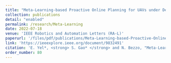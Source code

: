 ```yaml
---
title: "Meta-Learning-based Proactive Online Planning for UAVs under Degraded Conditions"
collection: publications
detail: "enabled"
permalink: /research/Meta-Learning
date: 2022-07-18
venue: 'IEEE Robotics and Automation Letters (RA-L)'
paperurl: '/files/pdf/publications/Meta-Learning-based-Proactive-Online-Planning-for-UAVs-under-Degraded-Conditions.pdf'
link: 'https://ieeexplore.ieee.org/document/9832491'
citation: 'E. Yel*, <strong> S. Gao* </strong> and N. Bezzo, "Meta-Learning-based Proactive Online Planning for UAVs under Degraded Conditions," in IEEE Robotics and Automation Letters(<strong>RA-L</strong>), 2022, doi: 10.1109/LRA.2022.3191792.'
order_number: 80
---
```

